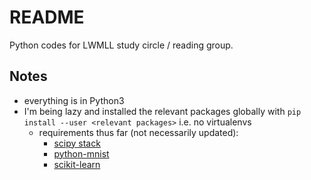 # README

Python codes for LWMLL study circle / reading group.

## Notes

* everything is in Python3
* I'm being lazy and installed the relevant packages globally with `pip install --user <relevant packages>` i.e. no virtualenvs
    * requirements thus far (not necessarily updated):
        * [scipy stack](https://scipy.org/install.html)
        * [python-mnist](https://github.com/sorki/python-mnist)
        * [scikit-learn](http://scikit-learn.org/stable/)
